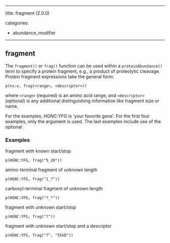 
---
title: fragment (2.0.0)


categories:

- abundance_modifier

---
<!-- COMPUTER GENERATED PAGE!!! DO NOT EDIT DIRECTLY  -->
<!--    must be changed in scripts/templates.py which is processed by scripts/update_refs.py -->

## fragment

The `fragment()` or `frag()` function can be used within a `proteinAbundance()` term to specify a protein fragment, e.g., a product of proteolytic cleavage. Protein fragment expressions take the general form:

`p(ns:v, frag(<range>, <descriptor>))`

where `<range>` (required) is an amino acid range, and `<descriptor>` (optional) is any additional distinguishing information like fragment size or name.

For the examples, HGNC:YFG is 'your favorite gene'. For the first four examples, only the <range> argument is used. The last examples include use of the optional <descriptor>.



### Examples


fragment with known start/stop

    p(HGNC:YFG, frag("5_20"))


amino-terminal fragment of unknown length

    p(HGNC:YFG, frag("1_?"))


carboxyl-terminal fragment of unknown length

    p(HGNC:YFG, frag("?_*"))


fragment with unknown start/stop

    p(HGNC:YFG, frag("?"))


fragment with unknown start/stop and a descriptor

    p(HGNC:YFG, frag("?", "55kD"))

